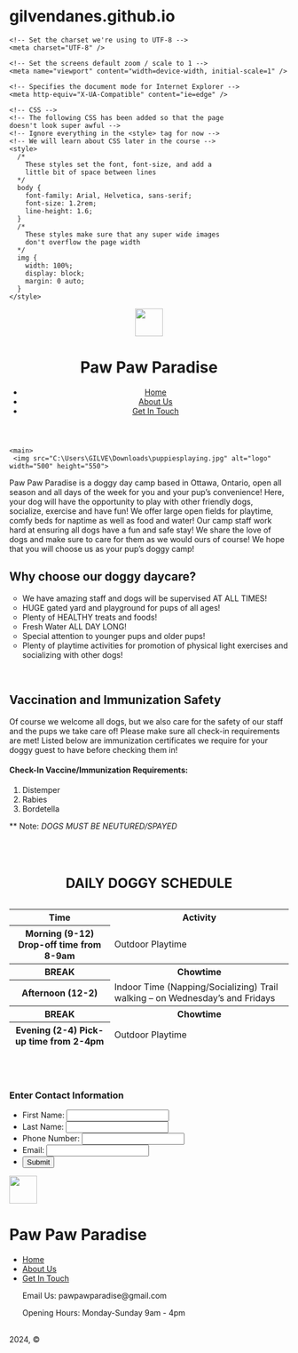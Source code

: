 # gilvendanes.github.io
<!DOCTYPE html>
<html lang="en-ca">
  <head>
    <!-- Set the page title -->
    <title>Assignment 01 - To Be Completed</title>

    <!-- Set the charset we're using to UTF-8 -->
    <meta charset="UTF-8" />

    <!-- Set the screens default zoom / scale to 1 -->
    <meta name="viewport" content="width=device-width, initial-scale=1" />

    <!-- Specifies the document mode for Internet Explorer -->
    <meta http-equiv="X-UA-Compatible" content="ie=edge" />

    <!-- CSS -->
    <!-- The following CSS has been added so that the page
    doesn't look super awful -->
    <!-- Ignore everything in the <style> tag for now -->
    <!-- We will learn about CSS later in the course -->
    <style>
      /*
        These styles set the font, font-size, and add a
        little bit of space between lines
      */
      body {
        font-family: Arial, Helvetica, sans-serif;
        font-size: 1.2rem;
        line-height: 1.6;
      }
      /*
        These styles make sure that any super wide images
        don't overflow the page width
      */
      img {
        width: 100%;
        display: block;
        margin: 0 auto;
      }
    </style>
  </head>
  <body>
    <header>
    <img src="C:\Users\GILVE\Downloads\doglogo.jpg" style="width:50px;height:50px;"><h1>Paw Paw Paradise</h1>
      
<ul>
  <li><a href="#home">Home</a></li>
  <li><a href="#aboutus">About Us</a></li>
  <li><a href="#getintouch">Get In Touch</a></li>
</ul>
  </header> 

    <main>
     <img src="C:\Users\GILVE\Downloads\puppiesplaying.jpg" alt="logo" width="500" height="550">

  <p> Paw Paw Paradise is a doggy day camp based in Ottawa, Ontario, open all season and all days of the week for you and your pup’s convenience! Here, your dog will have the opportunity to play with other friendly dogs, socialize, exercise and have fun! We offer large open fields for playtime, comfy beds for naptime as well as food and water! Our camp staff work hard at ensuring all dogs have a fun and safe stay! We share the love of dogs and make sure to care for them as we would ours of course! We hope that you will choose us as your pup’s doggy camp!
</p> 

<p>
    <h2>Why choose our doggy daycare?</h2> 
<ul type="circle"> 
  <li>We have amazing staff and dogs will be supervised AT ALL TIMES! </li>
<li>HUGE gated yard and playground for pups of all ages! </li>
<li>Plenty of HEALTHY treats and foods! </li>
<li>Fresh Water ALL DAY LONG! </li>
<li>Special attention to younger pups and older pups!</li>
<li>Plenty of playtime activities for promotion of physical light exercises and socializing with other dogs!</li>
</ul>
</p> <br>
  <h2>Vaccination and Immunization Safety</h2>
<p>Of course we welcome all dogs, but we also care for the safety of our staff and the pups we take care of! Please make sure all check-in requirements are met! 
Listed below are immunization certificates we require for your doggy guest to have before checking them in! 

</p> 
<h4>Check-In Vaccine/Immunization Requirements: </h4>
<ol type="1">
<li>Distemper</li>
<li>Rabies </li>
<li>Bordetella </li>
</ol>
<p>** Note: <em>DOGS MUST BE NEUTURED/SPAYED</em></p>

<br> 
<table> 
<caption> 
<h2>DAILY DOGGY SCHEDULE </h2>
</caption> 
<thead> 
  <tr> 
    <th scope="col">Time</th> 
    <th scope="col">Activity  
    </th> 
  <tr> 
    <th scope="row">Morning (9-12) Drop-off time from 8-9am </th> 
    <td>Outdoor Playtime  </td> 
  </tr> 
  <tr> 
    <th scope="col">BREAK</th> 
    <th scope="col">Chowtime  
    </th> 
  <tr> 
    <th scope="row">Afternoon (12-2) </th> 
    <td>Indoor Time (Napping/Socializing)  
      Trail walking – on Wednesday’s and Fridays </td> 
  <tr> 
    <th scope="col">BREAK</th> 
    <th scope="col">Chowtime  
    </th> 
  </tr> 
  <tr> 
    <th scope="row">Evening (2-4) Pick-up time from 2-4pm </th> 
    <td>Outdoor Playtime</td> 
  </tr> 
</tbody> 
  <tfoot> 
    <tr> 
    </tr> 
  </tfoot> 
</table> 

<br>
    <br>
  <section>
<h3>Enter Contact Information</h3>
    <form action= “/login” method= “post”> 
<ul> 
<li> 
<label for= ”firstname” >First Name:</label> 
<input type =  “text”  id=”firstname”/> 
</li>	 
  <li> 
<label for= ”lastname” >Last Name:</label> 
<input type =  “text”  id=”lastname”/> 
</li>	 
<li> 
<label for= ”phonenumber> Phone Number:</label> 
<input type =  “text”  id=”phonenumber/> 
</li>	 
  <li> 
<label for= ”email> Email:</label> 
<input type =  “text”  id=”email/> 
</li>	 
<li> 
<button type=”submit”>Submit</button> 
</li>	 
</ul>	 
</form> 
    </section>
  </main>

<footer>
  <img src="C:\Users\GILVE\Downloads\doglogo.jpg" style="width:50px;height:50px;"><h1>Paw Paw Paradise</h1> 
<ul>
  <li><a href="#home">Home</a></li>
  <li><a href="#aboutus">About Us</a></li>
  <li><a href="#getintouch">Get In Touch</a></li>
  </ul>
<p>
  <ul>Email Us: pawpawparadise@gmail.com</ul>
<ul>Opening Hours: Monday-Sunday 9am - 4pm</ul>
  </p>
  <br>
  2024, &#169;
</ul>
  </footer>
</body>
</html>
